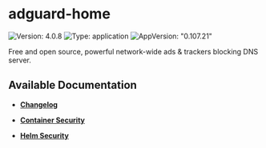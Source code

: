 # adguard-home

![Version: 4.0.8](https://img.shields.io/badge/Version-4.0.8-informational?style=flat-square) ![Type: application](https://img.shields.io/badge/Type-application-informational?style=flat-square) ![AppVersion: "0.107.21"](https://img.shields.io/badge/AppVersion-"0.107.21"-informational?style=flat-square)

Free and open source, powerful network-wide ads & trackers blocking DNS server.

## Available Documentation

- [**Changelog**](CHANGELOG)

- [**Container Security**](container-security)

- [**Helm Security**](helm-security)

